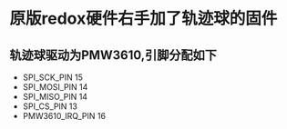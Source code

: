 # 原版redox硬件右手加了轨迹球的固件

## 轨迹球驱动为PMW3610,引脚分配如下
- SPI_SCK_PIN     15
- SPI_MOSI_PIN    14
- SPI_MISO_PIN    14
- SPI_CS_PIN      13
- PMW3610_IRQ_PIN 16
